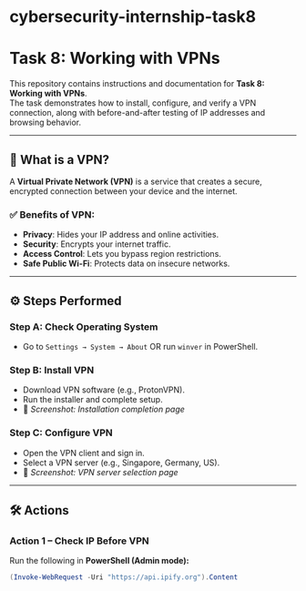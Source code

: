 # cybersecurity-internship-task8
# Task 8: Working with VPNs  

This repository contains instructions and documentation for **Task 8: Working with VPNs**.  
The task demonstrates how to install, configure, and verify a VPN connection, along with before-and-after testing of IP addresses and browsing behavior.  

---

## 📌 What is a VPN?  
A **Virtual Private Network (VPN)** is a service that creates a secure, encrypted connection between your device and the internet.  

### ✅ Benefits of VPN:
- **Privacy**: Hides your IP address and online activities.  
- **Security**: Encrypts your internet traffic.  
- **Access Control**: Lets you bypass region restrictions.  
- **Safe Public Wi-Fi**: Protects data on insecure networks.  

---

## ⚙️ Steps Performed  

### Step A: Check Operating System  
- Go to `Settings → System → About` OR run `winver` in PowerShell.  

### Step B: Install VPN  
- Download VPN software (e.g., ProtonVPN).  
- Run the installer and complete setup.  
- 📸 *Screenshot: Installation completion page*  

### Step C: Configure VPN  
- Open the VPN client and sign in.  
- Select a VPN server (e.g., Singapore, Germany, US).  
- 📸 *Screenshot: VPN server selection page*  

---

## 🛠️ Actions  

### Action 1 – Check IP Before VPN  
Run the following in **PowerShell (Admin mode):**  
```powershell
(Invoke-WebRequest -Uri "https://api.ipify.org").Content
